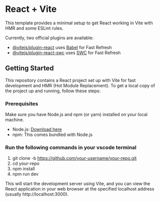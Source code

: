# React + Vite

This template provides a minimal setup to get React working in Vite with HMR and some ESLint rules.

Currently, two official plugins are available:

- [@vitejs/plugin-react](https://github.com/vitejs/vite-plugin-react/blob/main/packages/plugin-react/README.md) uses [Babel](https://babeljs.io/) for Fast Refresh
- [@vitejs/plugin-react-swc](https://github.com/vitejs/vite-plugin-react-swc) uses [SWC](https://swc.rs/) for Fast Refresh


## Getting Started
This repository contains a React project set up with Vite for fast development and HMR (Hot Module Replacement).
To get a local copy of the project up and running, follow these steps:

### Prerequisites

Make sure you have Node.js and npm (or yarn) installed on your local machine.

- Node.js: [Download here](https://nodejs.org/)
- npm: This comes bundled with Node.js

### Run the following commands in your vscode terminal
1. git clone -b https://github.com/your-username/your-repo.git
2. cd your-repo
3. npm install
4. npm run dev

This will start the development server using Vite, and you can view the React application in your web browser at the specified localhost address (usually http://localhost:3000).
